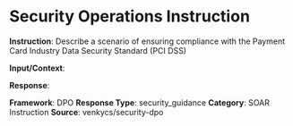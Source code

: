 # Security Operations Instruction

**Instruction**: Describe a scenario of ensuring compliance with the Payment Card Industry Data Security Standard (PCI DSS)

**Input/Context**: 

**Response**: 

**Framework**: DPO
**Response Type**: security_guidance
**Category**: SOAR Instruction
**Source**: venkycs/security-dpo
